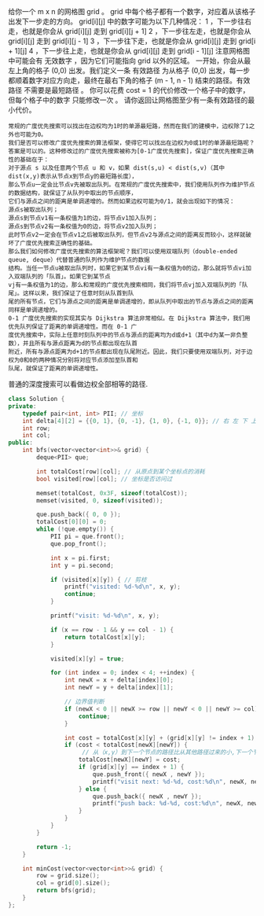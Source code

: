 给你一个 m x n 的网格图 grid 。 grid 中每个格子都有一个数字，对应着从该格子出发下一步走的方向。 grid[i][j] 中的数字可能为以下几种情况：
    1 ，下一步往右走，也就是你会从 grid[i][j] 走到 grid[i][j + 1]
    2 ，下一步往左走，也就是你会从 grid[i][j] 走到 grid[i][j - 1]
    3 ，下一步往下走，也就是你会从 grid[i][j] 走到 grid[i + 1][j]
    4 ，下一步往上走，也就是你会从 grid[i][j] 走到 grid[i - 1][j]
注意网格图中可能会有 无效数字 ，因为它们可能指向 grid 以外的区域。
一开始，你会从最左上角的格子 (0,0) 出发。我们定义一条 有效路径 为从格子 (0,0) 出发，每一步都顺着数字对应方向走，最终在最右下角的格子 (m - 1, n - 1) 结束的路径。有效路径 不需要是最短路径 。
你可以花费 cost = 1 的代价修改一个格子中的数字，但每个格子中的数字 只能修改一次 。
请你返回让网格图至少有一条有效路径的最小代价。

```
常规的广度优先搜索可以找出在边权均为1时的单源最短路，然而在我们的建模中，边权除了1之外也可能为0。
我们是否可以修改广度优先搜索的算法框架，使得它可以找出在边权为0或1时的单源最短路呢？
答案是可以的。这种修改过的广度优先搜索被称为[0-1广度优先搜索]，保证广度优先搜索正确性的基础在于：
对于源点 s 以及任意两个节点 u 和 v，如果 dist(s,u) < dist(s,v)（其中 dist(x,y)表示从节点x到节点y的最短路长度），
那么节点u一定会比节点v先被取出队列。在常规的广度优先搜索中，我们使用队列作为维护节点的数据结构，就保证了从队列中取出的节点顺序，
它们与源点之间的距离是单调递增的。然而如果边权可能为0/1，就会出现如下的情况：
源点s被取出队列；
源点s到节点v1​有一条权值为1的边，将节点v1加入队列；
源点s到节点v2有一条权值为0的边，将节点v2加入队列；
此时节点v2一定会在节点v1之后被取出队列，但节点v2与源点之间的距离反而较小，这样就破坏了广度优先搜索正确性的基础。
那么我们如何修改广度优先搜索的算法框架呢？我们可以使用双端队列（double-ended queue, deque）代替普通的队列作为维护节点的数据
结构。当任一节点u被取出队列时，如果它到某节点vi有一条权值为0的边，那么就将节点vi​加入双端队列的「队首」。如果它到某节点
vj​有一条权值为1的边，那么和常规的广度优先搜索相同，我们将节点vj​加入双端队列的「队尾」。这样以来，我们保证了任意时刻从队首到队
尾的所有节点，它们与源点之间的距离是单调递增的，即从队列中取出的节点与源点之间的距离同样是单调递增的。
0-1 广度优先搜索的实现其实与 Dijkstra 算法非常相似。在 Dijkstra 算法中，我们用优先队列保证了距离的单调递增性。而在 0-1 广
度优先搜索中，实际上任意时刻队列中的节点与源点的距离均为d或d+1（其中d为某一非负整数），并且所有与源点距离为d的节点都出现在队首
附近，所有与源点距离为d+1的节点都出现在队尾附近。因此，我们只要使用双端队列，对于边权为0和0的两种情况分别将对应节点添加至队首和
队尾，就保证了距离的单调递增性。
```
普通的深度搜索可以看做边权全部相等的路径.

``````cpp
class Solution {
private:
    typedef pair<int, int> PII; // 坐标
    int delta[4][2] = {{0, 1}, {0, -1}, {1, 0}, {-1, 0}}; // 右 左 下 上 四个方向
    int row;
    int col;
public:
    int bfs(vector<vector<int>>& grid) {
        deque<PII> que;

        int totalCost[row][col]; // 从原点到某个坐标点的消耗
        bool visited[row][col]; // 坐标是否访问过

        memset(totalCost, 0x3F, sizeof(totalCost));
        memset(visited, 0, sizeof(visited));

        que.push_back({ 0, 0 });
        totalCost[0][0] = 0;
        while (!que.empty()) {
            PII pi = que.front();
            que.pop_front();

            int x = pi.first;
            int y = pi.second;

            if (visited[x][y]) { // 剪枝
                printf("visited: %d-%d\n", x, y);
                continue;
            }

            printf("visit: %d-%d\n", x, y);

            if (x == row - 1 && y == col - 1) {
                return totalCost[x][y];
            }

            visited[x][y] = true;

            for (int index = 0; index < 4; ++index) {
                int newX = x + delta[index][0];
                int newY = y + delta[index][1];

                // 边界值判断
                if (newX < 0 || newX >= row || newY < 0 || newY >= col) {
                    continue;
                }

                int cost = totalCost[x][y] + (grid[x][y] != index + 1); // 方向相同，权值为0，方向不同，权值为1
                if (cost < totalCost[newX][newY]) {
                     // 从（x,y）到下一个节点的路径比从其他路径过来的小,下一个节点纳入搜索路径
                    totalCost[newX][newY] = cost;
                    if (grid[x][y] == index + 1) {
                        que.push_front({ newX , newY });
                        printf("visit next: %d-%d, cost:%d\n", newX, newY, cost);
                    } else {
                        que.push_back({ newX , newY });
                        printf("push back: %d-%d, cost:%d\n", newX, newY, cost);
                    }
                }
            }
        }

        return -1;
    }

    int minCost(vector<vector<int>>& grid) {
        row = grid.size();
        col = grid[0].size();
        return bfs(grid);
    }
};
``````